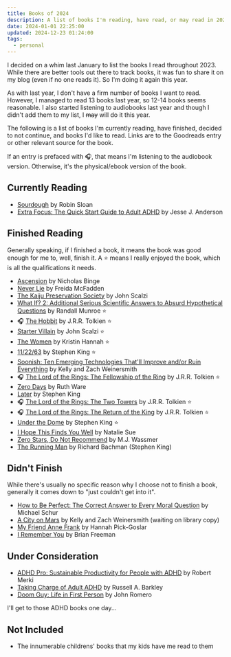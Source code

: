 ```yaml
---
title: Books of 2024
description: A list of books I'm reading, have read, or may read in 2024.
date: 2024-01-01 22:25:00
updated: 2024-12-23 01:24:00
tags:
  - personal
---
```


I decided on a whim last January to list the books I read throughout 2023. While there are better tools out there to track books, it was fun to share it on my blog (even if no one reads it). So I'm doing it again this year.

As with last year, I don't have a firm number of books I want to read. However, I managed to read 13 books last year, so 12-14 books seems reasonable. I also started listening to audiobooks last year and though I didn't add them to my list, I ~~may~~ will do it this year.

The following is a list of books I'm currently reading, have finished, decided to not continue, and books I'd like to read. Links are to the Goodreads entry or other relevant source for the book.

If an entry is prefaced with 🎧, that means I'm listening to the audiobook version. Otherwise, it's the physical/ebook version of the book.

## Currently Reading

- [Sourdough](https://www.goodreads.com/book/show/33916024-sourdough) by Robin Sloan
- [Extra Focus: The Quick Start Guide to Adult ADHD](https://www.goodreads.com/book/show/197655262-extra-focus) by Jesse J. Anderson

## Finished Reading

Generally speaking, if I finished a book, it means the book was good enough for me to, well, finish it. A ⭐ means I really enjoyed the book, which is all the qualifications it needs.

- [Ascension](https://www.goodreads.com/book/show/61813107-ascension) by Nicholas Binge
- [Never Lie](https://www.goodreads.com/book/show/62080187-never-lie) by Freida McFadden
- [The Kaiju Preservation Society](https://www.goodreads.com/book/show/57693406-the-kaiju-preservation-society) by John Scalzi
- [What If? 2: Additional Serious Scientific Answers to Absurd Hypothetical Questions](https://www.goodreads.com/book/show/60190659-what-if-2) by Randall Munroe ⭐
- 🎧 [The Hobbit](https://www.goodreads.com/book/show/59733167-the-hobbit) by J.R.R. Tolkien ⭐
- [Starter Villain](https://www.goodreads.com/book/show/61885029-starter-villain) by John Scalzi ⭐
- [The Women](https://www.goodreads.com/book/show/127305853-the-women) by Kristin Hannah ⭐
- [11/22/63](https://www.goodreads.com/book/show/10644930-11-22-63) by Stephen King ⭐
- [Soonish: Ten Emerging Technologies That'll Improve and/or Ruin Everything](https://www.goodreads.com/book/show/34490192-soonish) by Kelly and Zach Weinersmith
- 🎧 [The Lord of the Rings: The Fellowship of the Ring](https://www.goodreads.com/book/show/61215351-the-fellowship-of-the-ring) by J.R.R. Tolkien ⭐
- [Zero Days](https://www.goodreads.com/book/show/62919765-zero-days) by Ruth Ware
- [Later](https://www.goodreads.com/book/show/54798175-later) by Stephen King
- 🎧 [The Lord of the Rings: The Two Towers](https://www.goodreads.com/book/show/61215372-the-two-towers) by J.R.R. Tolkien ⭐
- 🎧 [The Lord of the Rings: The Return of the King](https://www.goodreads.com/book/show/61215384-the-return-of-the-king) by J.R.R. Tolkien ⭐
- [Under the Dome](https://www.goodreads.com/book/show/6320534-under-the-dome) by Stephen King ⭐
- [I Hope This Finds You Well](https://www.goodreads.com/book/show/200987323-i-hope-this-finds-you-well) by Natalie Sue
- [Zero Stars, Do Not Recommend](https://www.goodreads.com/book/show/200174139-zero-stars-do-not-recommend) by M.J. Wassmer
- [The Running Man](https://www.goodreads.com/book/show/11607.The_Running_Man) by Richard Bachman (Stephen King)

## Didn't Finish

While there's usually no specific reason why I choose not to finish a book, generally it comes down to "just couldn't get into it".

- [How to Be Perfect: The Correct Answer to Every Moral Question](https://www.goodreads.com/book/show/58484901-how-to-be-perfect) by Michael Schur
- [A City on Mars](https://www.goodreads.com/book/show/125084292-a-city-on-mars) by Kelly and Zach Weinersmith (waiting on library copy)
- [My Friend Anne Frank](https://www.goodreads.com/book/show/62874040-my-friend-anne-frank) by Hannah Pick-Goslar
- [I Remember You](https://www.goodreads.com/book/show/59948885-i-remember-you) by Brian Freeman

## Under Consideration

- [ADHD Pro: Sustainable Productivity for People with ADHD](https://adhdpro.xyz/) by Robert Merki
- [Taking Charge of Adult ADHD](https://www.guilford.com/books/Taking-Charge-of-Adult-ADHD/Russell-Barkley/9781462546855) by Russell A. Barkley
- [Doom Guy: Life in First Person](https://www.goodreads.com/book/show/60310722-doom-guy) by John Romero

I'll get to those ADHD books one day...

## Not Included

- The innumerable childrens' books that my kids have me read to them
